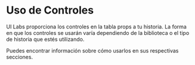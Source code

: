 # Uso de Controles

UI Labs proporciona los controles en la tabla <span class="item-description">props</span> a tu historia. La forma en que los controles se usarán varía dependiendo de la biblioteca o el tipo de historia que estés utilizando.

Puedes encontrar información sobre cómo usarlos en sus respectivas secciones.

<div class="card-container">
  <div class="cards">
   <NavCard 
      MainString="Historias de React"
      DivImg=true
      AdditionalImgClass="react-dynamic-logo"
      IncludeBaseURL=true
      URL="/es/docs/stories/advanced/react"
   />
   <NavCard 
      MainString="Historias de Fusion"
      DivImg=true
      AdditionalImgClass="fusion-dynamic-logo"
      IncludeBaseURL=true
      URL="/es/docs/stories/advanced/fusion"
   />
   <NavCard 
      ImgSrc="/docs/logos/vide.svg"
      MainString="Historias de Vide"
      IncludeBaseURL=true
      URL="/es/docs/stories/advanced/vide"
   />
   <NavCard 
      ImgSrc="/docs/logos/package.svg"
      DynamicLogo=true
      MainString="Historias de Iris"
      IncludeBaseURL=true
      URL="/es/docs/stories/advanced/iris"
   />
   <NavCard 
      ImgSrc="/docs/logos/studio.svg"
      MainString="Historias Genéricas"
      IncludeBaseURL=true
      URL="/es/docs/stories/advanced/generic"
   />
  </div>
</div>
